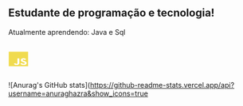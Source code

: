 ## Estudante de programação e tecnologia!

Atualmente aprendendo: Java e Sql

<div style="display: inline_block"><br>
  <img align="center" alt="JS" height="30" width="40" src="https://raw.githubusercontent.com/devicons/devicon/master/icons/javascript/javascript-plain.svg">
  
</div>

##

![Anurag's GitHub stats](https://github-readme-stats.vercel.app/api?username=anuraghazra&show_icons=true
